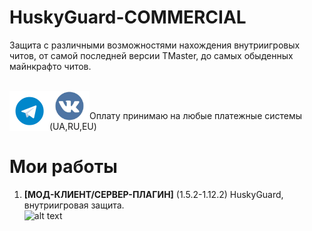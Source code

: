 # HuskyGuard-COMMERCIAL
Защита с различными возможностями нахождения внутриигровых читов, 
от самой последней версии TMaster, до самых обыденных майнкрафто читов.

<br>
<a href="https://t.me/cakeprogress"><img align="left" src="telegram-icon.png" alt="icon | Telegram" width="64px" heigth="64px"/></a>
<a href="https://vk.com/dimakubikov228"><img align="left" src="vk-icon.png" alt="icon | VK" width="64px" heigth="64px"/></a>
</br>

Оплату принимаю на любые платежные системы (UA,RU,EU) 

# Мои работы
1. __[МОД-КЛИЕНТ/CЕРВЕР-ПЛАГИН]__ (1.5.2-1.12.2) HuskyGuard, внутриигровая защита. <br>
![alt text](anticheat.png "HuskyGuard")
